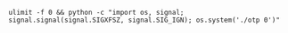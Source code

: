 `ulimit -f 0 && python -c "import os, signal; signal.signal(signal.SIGXFSZ, signal.SIG_IGN); os.system('./otp 0')"`
